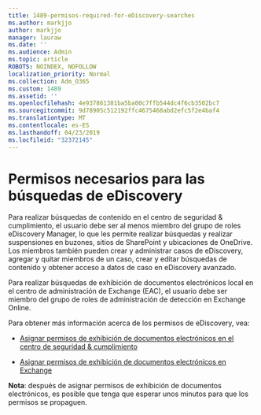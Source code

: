 ```yaml
---
title: 1489-permisos-required-for-eDiscovery-searches
ms.author: markjjo
author: markjjo
manager: lauraw
ms.date: ''
ms.audience: Admin
ms.topic: article
ROBOTS: NOINDEX, NOFOLLOW
localization_priority: Normal
ms.collection: Adm_O365
ms.custom: 1489
ms.assetid: ''
ms.openlocfilehash: 4e937861381ba5ba00c7ffb544dc4f6cb3502bc7
ms.sourcegitcommit: 9d78905c512192ffc4675468abd2efc5f2e4baf4
ms.translationtype: MT
ms.contentlocale: es-ES
ms.lasthandoff: 04/23/2019
ms.locfileid: "32372145"
---
```

# <a name="permissions-required-for-ediscovery-searches"></a>Permisos necesarios para las búsquedas de eDiscovery

Para realizar búsquedas de contenido en el centro de seguridad & cumplimiento, el usuario debe ser al menos miembro del grupo de roles eDiscovery Manager, lo que les permite realizar búsquedas y realizar suspensiones en buzones, sitios de SharePoint y ubicaciones de OneDrive. Los miembros también pueden crear y administrar casos de eDiscovery, agregar y quitar miembros de un caso, crear y editar búsquedas de contenido y obtener acceso a datos de caso en eDiscovery avanzado.

Para realizar búsquedas de exhibición de documentos electrónicos local en el centro de administración de Exchange (EAC), el usuario debe ser miembro del grupo de roles de administración de detección en Exchange Online.

Para obtener más información acerca de los permisos de eDiscovery, vea: 

- [Asignar permisos de exhibición de documentos electrónicos en el centro de seguridad & cumplimiento](https://docs.microsoft.com/office365/securitycompliance/assign-ediscovery-permissions)

- [Asignar permisos de exhibición de documentos electrónicos en Exchange](https://docs.microsoft.com/exchange/security-and-compliance/in-place-ediscovery/assign-ediscovery-permissions)

**Nota**: después de asignar permisos de exhibición de documentos electrónicos, es posible que tenga que esperar unos minutos para que los permisos se propaguen.
